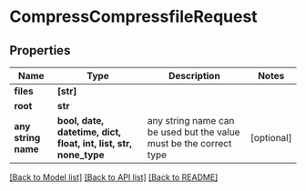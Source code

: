 # CompressCompressfileRequest


## Properties
Name | Type | Description | Notes
------------ | ------------- | ------------- | -------------
**files** | **[str]** |  | 
**root** | **str** |  | 
**any string name** | **bool, date, datetime, dict, float, int, list, str, none_type** | any string name can be used but the value must be the correct type | [optional]

[[Back to Model list]](../README.md#documentation-for-models) [[Back to API list]](../README.md#documentation-for-api-endpoints) [[Back to README]](../README.md)


